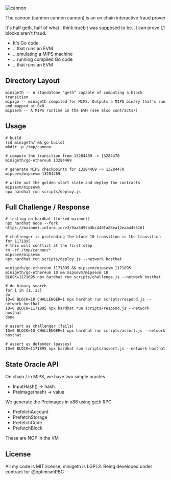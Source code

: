 <!--![cannon](https://upload.wikimedia.org/wikipedia/commons/8/80/Cannon%2C_Château_du_Haut-Koenigsbourg%2C_France.jpg)-->
<!--![cannon](https://cdn1.epicgames.com/ue/product/Featured/SCIFIWEAPONBUNDLE_featured-894x488-83fbc936b6d86edcbbe892b1a6780224.png)-->
<!--![cannon](https://static.wikia.nocookie.net/ageofempires/images/8/80/Bombard_cannon_aoe2DE.png/revision/latest/top-crop/width/360/height/360?cb=20200331021834)-->
![cannon](https://paradacreativa.es/wp-content/uploads/2021/05/Canon-orbital-GTA-01.jpg)

The cannon (cannon cannon cannon) is an on chain interactive fraud prover

It's half geth, half of what I think truebit was supposed to be. It can prove L1 blocks aren't fraud.

* It's Go code
* ...that runs an EVM
* ...emulating a MIPS machine
* ...running compiled Go code
* ...that runs an EVM

## Directory Layout

```
minigeth -- A standalone "geth" capable of computing a block transition
mipigo -- minigeth compiled for MIPS. Outputs a MIPS binary that's run and mapped at 0x0
mipsevm -- A MIPS runtime in the EVM (see also contracts/)
```

## Usage
```
# build
(cd minigeth/ && go build)
mkdir -p /tmp/cannon

# compute the transition from 13284469 -> 13284470
minigeth/go-ethereum 13284469

# generate MIPS checkpoints for 13284469 -> 13284470
mipsevm/mipsevm 13284469

# write out the golden start state and deploy the contracts
mipsevm/mipsevm
npx hardhat run scripts/deploy.js
```

## Full Challenge / Response

```
# testing on hardhat (forked mainnet)
npx hardhat node --fork https://mainnet.infura.io/v3/9aa3d95b3bc440fa88ea12eaa4456161

# challenger is pretending the block 10 transition is the transition for 1171895
# this will conflict at the first step
rm -rf /tmp/cannon/*
mipsevm/mipsevm
npx hardhat run scripts/deploy.js --network hosthat

minigeth/go-ethereum 1171895 && mipsevm/mipsevm 1171895
minigeth/go-ethereum 10 && mipsevm/mipsevm 10
BLOCK=1171895 npx hardhat run scripts/challenge.js --network hosthat

# do binary search
for i in {1..23}
do
ID=0 BLOCK=10 CHALLENGER=1 npx hardhat run scripts/respond.js --network hosthat
ID=0 BLOCK=1171895 npx hardhat run scripts/respond.js --network hosthat
done

# assert as challenger (fails)
ID=0 BLOCK=10 CHALLENGER=1 npx hardhat run scripts/assert.js --network hosthat

# assert as defender (passes)
ID=0 BLOCK=1171895 npx hardhat run scripts/assert.js --network hosthat
```

## State Oracle API

On chain / in MIPS, we have two simple oracles

* InputHash() -> hash
* Preimage(hash) -> value

We generate the Preimages in x86 using geth RPC

* PrefetchAccount
* PrefetchStorage
* PrefetchCode
* PrefetchBlock

These are NOP in the VM

## License

All my code is MIT license, minigeth is LGPL3. Being developed under contract for @optimismPBC

